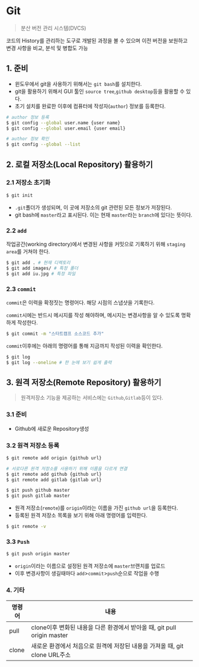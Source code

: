 # Git

> 분산 버전 관리 시스템(DVCS)

코드의 History를 관리하는 도구로 개발된 과정을 볼 수 있으며 이전 버전을 보원하고 변경 사항을 비교, 분석 및 병합도 가능

## 1. 준비

* 윈도우에서 git을 사용하기 위해서는 `git bash`를 설치한다.
* git을 활용하기 위해서 GUI 툴인 `source tree`,`github desktop`등을 활용할 수 있다.
* 초기 설치를 완료한 이후에 컴퓨터에 작성자(`author`) 정보를 등록한다.

```bash
# author 정보 등록
$ git config --global user.name {user name}
$ git config --global user.email {user email}

# author 정보 확인
$ git config --global --list
```



## 2. 로컬 저장소(Local Repository) 활용하기

### 2.1 저장소 초기화

```bash
$ git init
```

* `.git`폴더가 생성되며, 이 곳에 저장소의 git 관련된 모든 정보가 저장된다.
* git bash에 `master`라고 표시된다. 이는 현재 `master`라는 `branch`에 있다는 뜻이다.

### 2.2 `add`

작업공간(working directory)에서 변경된 사항을 커밋으로 기록하기 위해 `staging area`를 거쳐야 한다.

```bash
$ git add . # 현재 디렉토리
$ git add images/ # 특정 폴더
$ git add iu.jpg # 특정 파일
```

### 2.3 `commit`

`commit`은 이력을 확정짓는 명령어다. 해당 시점의 스냅샷을 기록한다.

`commit`시에는 반드시 메시지를 작성 해야하며, 메시지는 변경사항을 알 수 있도록 명확하게 작성한다.

```bash
$ git commit -m "스타트캠프 소스코드 추가"
```

`commit`이후에는 아래의 명령어를 통해 지금까지 작성된 이력을 확인한다.

```bash
$ git log
$ git log --oneline # 한 눈에 보기 쉽게 출력
```



## 3. 원격 저장소(Remote Repository) 활용하기

> 원격저장소 기능을 제공하는 서비스에는 `Github`,`Gitlab`등이 있다.

### 3.1 준비

* Github에 새로운 Repository생성

### 3.2 원격 저장소 등록

```bash
$ git remote add origin {github url}

# 서로다른 원격 저장소를 사용하기 위해 이름을 다르게 연결
$ git remote add github {github url}
$ git remote add gitlab {gitlab url}

$ git push github master
$ git push gitlab master
```

* 원격 저장소(`remote`)를 `origin`이라는 이름을 가진 `github url`을 등록한다.
* 등록된 원격 저장소 목록을 보기 위해 아래 명령어를 입력한다.

```bash
$ git remote -v
```

### 3.3 `Push`

```bash
$ git push origin master
```

* `origin`이라는 이름으로 설정된 원격 저장소에 `master`브랜치를 업로드
* 이후 변경사항이 생길때마다 `add`>`commit`>`push`순으로 작업을 수행



### 4. 기타

| 명령어 | 내용                                                         |
| ------ | ------------------------------------------------------------ |
| pull   | clone이후 변화된 내용을 다른 환경에서 받아올 때, git pull origin master |
| clone  | 새로운 환경에서 처음으로 원격에 저장된 내용을 가져올 때, git clone URL주소 |

